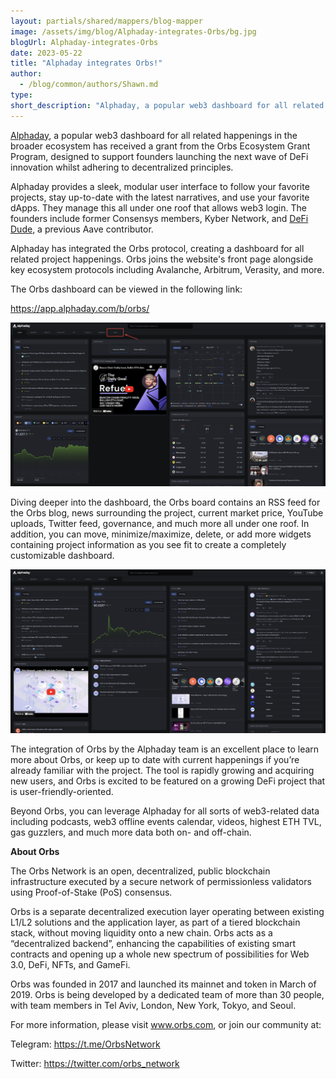 ```yaml
---
layout: partials/shared/mappers/blog-mapper
image: /assets/img/blog/Alphaday-integrates-Orbs/bg.jpg
blogUrl: Alphaday-integrates-Orbs
date: 2023-05-22
title: "Alphaday integrates Orbs!"
author:
  - /blog/common/authors/Shawn.md
type:
short_description: "Alphaday, a popular web3 dashboard for all related happenings in the broader ecosystem has received a grant from the Orbs Ecosystem Grant Program, designed to support founders launching the next wave of DeFi innovation whilst adhering to decentralized principles."
---
```

[Alphaday](https://alphaday.com/), a popular web3 dashboard for all related happenings in the broader ecosystem has received a grant from the Orbs Ecosystem Grant Program, designed to support founders launching the next wave of DeFi innovation whilst adhering to decentralized principles. 

Alphaday provides a sleek, modular user interface to follow your favorite projects, stay up-to-date with the latest narratives, and use your favorite dApps. They manage this all under one roof that allows web3 login. The founders include former Consensys members, Kyber Network, and [DeFi Dude](https://twitter.com/defidude?lang=en), a previous Aave contributor.

Alphaday has integrated the Orbs protocol, creating a dashboard for all related project happenings. Orbs joins the website's front page alongside key ecosystem protocols including Avalanche, Arbitrum, Verasity, and more.

The Orbs dashboard can be viewed in the following link:

https://app.alphaday.com/b/orbs/


![screenshot1](/assets/img/blog/Alphaday-integrates-Orbs/image1.png)



Diving deeper into the dashboard, the Orbs board contains an RSS feed for the Orbs blog, news surrounding the project, current market price, YouTube uploads, Twitter feed, governance, and much more all under one roof. In addition, you can move, minimize/maximize, delete, or add more widgets containing project information as you see fit to create a completely customizable dashboard.

![screenshot2](/assets/img/blog/Alphaday-integrates-Orbs/image2.png)


The integration of Orbs by the Alphaday team is an excellent place to learn more about Orbs, or keep up to date with current happenings if you’re already familiar with the project. The tool is rapidly growing and acquiring new users, and Orbs is excited to be featured on a growing DeFi project that is user-friendly-oriented. 

Beyond Orbs, you can leverage Alphaday for all sorts of web3-related data including podcasts, web3 offline events calendar, videos, highest ETH TVL, gas guzzlers, and much more data both on- and off-chain. 

<div class='line-separator'> </div>

**About Orbs**

The Orbs Network is an open, decentralized, public blockchain infrastructure executed by a secure network of permissionless validators using Proof-of-Stake (PoS) consensus. 

Orbs is a separate decentralized execution layer operating between existing L1/L2 solutions and the application layer, as part of a tiered blockchain stack, without moving liquidity onto a new chain. Orbs acts as a “decentralized backend”, enhancing the capabilities of existing smart contracts and opening up a whole new spectrum of possibilities for Web 3.0, DeFi, NFTs, and GameFi. 

Orbs was founded in 2017 and launched its mainnet and token in March of 2019. Orbs is being developed by a dedicated team of more than 30 people, with team members in Tel Aviv, London, New York, Tokyo, and Seoul. 

For more information, please visit www.orbs.com, or join our community at: 

Telegram: https://t.me/OrbsNetwork 

Twitter: https://twitter.com/orbs_network 




